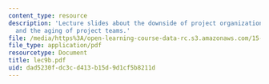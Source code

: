 ```yaml
---
content_type: resource
description: 'Lecture slides about the downside of project organization: conformity
  and the aging of project teams.'
file: /media/https%3A/open-learning-course-data-rc.s3.amazonaws.com/15-980j-organizing-for-innovative-product-development-spring-2007/dad5230fdc3cd413b15d9d1cf5b8211d_lec9b.pdf
file_type: application/pdf
resourcetype: Document
title: lec9b.pdf
uid: dad5230f-dc3c-d413-b15d-9d1cf5b8211d
---
```

